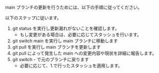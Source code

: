 main ブランチの更新を行うためには、以下の手順に従ってください。

以下のステップに従います。

1. git status を実行し更新漏れがないことを確認します。
   - もし変更がある場合は、必要に応じてスタッシュを行います。
2. git switch main を実行し main ブランチに移動します
3. git pull を実行し main ブランチを更新します
4. git pull によって発生した main への変更内容や現状を詳細に報告します。
5. git switch - で元のブランチに戻ります
   - 必要に応じて、1.で行ったスタッシュを適用します。
